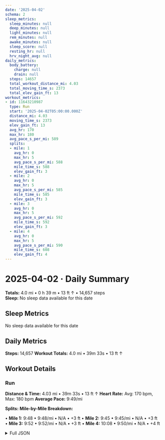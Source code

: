 ```yaml
---
date: '2025-04-02'
schema: 2
sleep_metrics:
  sleep_minutes: null
  deep_minutes: null
  light_minutes: null
  rem_minutes: null
  awake_minutes: null
  sleep_score: null
  resting_hr: null
  hrv_night_avg: null
daily_metrics:
  body_battery:
    charge: null
    drain: null
  steps: 14657
  total_workout_distance_mi: 4.03
  total_moving_time_s: 2373
  total_elev_gain_ft: 13
workout_metrics:
- id: 11643210987
  type: Run
  start: '2025-04-02T05:00:00.000Z'
  distance_mi: 4.03
  moving_time_s: 2373
  elev_gain_ft: 13
  avg_hr: 170
  max_hr: 180
  avg_pace_s_per_mi: 589
  splits:
  - mile: 1
    avg_hr: 0
    max_hr: 5
    avg_pace_s_per_mi: 588
    mile_time_s: 588
    elev_gain_ft: 3
  - mile: 2
    avg_hr: 0
    max_hr: 5
    avg_pace_s_per_mi: 585
    mile_time_s: 585
    elev_gain_ft: 3
  - mile: 3
    avg_hr: 0
    max_hr: 5
    avg_pace_s_per_mi: 592
    mile_time_s: 592
    elev_gain_ft: 3
  - mile: 4
    avg_hr: 0
    max_hr: 5
    avg_pace_s_per_mi: 590
    mile_time_s: 608
    elev_gain_ft: 4
---
```

# 2025-04-02 · Daily Summary
**Totals:** 4.0 mi • 0 h 39 m • 13 ft ↑ • 14,657 steps  
**Sleep:** No sleep data available for this date

## Sleep Metrics
No sleep data available for this date

## Daily Metrics
**Steps:** 14,657
**Workout Totals:** 4.0 mi • 39m 33s • 13 ft ↑

## Workout Details
### Run
**Distance & Time:** 4.03 mi • 39m 33s • 13 ft ↑
**Heart Rate:** Avg: 170 bpm, Max: 180 bpm
**Average Pace:** 9:49/mi

**Splits:**
**Mile-by-Mile Breakdown:**

• **Mile 1:** 9:48 • 9:48/mi • N/A • +3 ft
• **Mile 2:** 9:45 • 9:45/mi • N/A • +3 ft
• **Mile 3:** 9:52 • 9:52/mi • N/A • +3 ft
• **Mile 4:** 10:08 • 9:50/mi • N/A • +4 ft


<details>
<summary>Full JSON</summary>

```json
{
  "date": "2025-04-02",
  "schema": 2,
  "sleep_metrics": {
    "sleep_minutes": null,
    "deep_minutes": null,
    "light_minutes": null,
    "rem_minutes": null,
    "awake_minutes": null,
    "sleep_score": null,
    "resting_hr": null,
    "hrv_night_avg": null
  },
  "daily_metrics": {
    "body_battery": {
      "charge": null,
      "drain": null
    },
    "steps": 14657,
    "total_workout_distance_mi": 4.03,
    "total_moving_time_s": 2373,
    "total_elev_gain_ft": 13
  },
  "workout_metrics": [
    {
      "id": 11643210987,
      "type": "Run",
      "start": "2025-04-02T05:00:00.000Z",
      "distance_mi": 4.03,
      "moving_time_s": 2373,
      "elev_gain_ft": 13,
      "avg_hr": 170,
      "max_hr": 180,
      "avg_pace_s_per_mi": 589,
      "splits": [
        {
          "mile": 1,
          "avg_hr": 0,
          "max_hr": 5,
          "avg_pace_s_per_mi": 588,
          "mile_time_s": 588,
          "elev_gain_ft": 3
        },
        {
          "mile": 2,
          "avg_hr": 0,
          "max_hr": 5,
          "avg_pace_s_per_mi": 585,
          "mile_time_s": 585,
          "elev_gain_ft": 3
        },
        {
          "mile": 3,
          "avg_hr": 0,
          "max_hr": 5,
          "avg_pace_s_per_mi": 592,
          "mile_time_s": 592,
          "elev_gain_ft": 3
        },
        {
          "mile": 4,
          "avg_hr": 0,
          "max_hr": 5,
          "avg_pace_s_per_mi": 590,
          "mile_time_s": 608,
          "elev_gain_ft": 4
        }
      ]
    }
  ]
}
```
</details>

